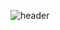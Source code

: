 ![header](https://capsule-render.vercel.app/api?type=soft&color=auto&height=150&section=header&text=Daeho%20LEE%20GitHub&fontSize=50)
